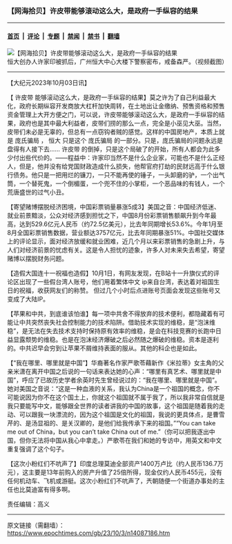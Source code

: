 ### 【网海拾贝】许皮带能够滚动这么大，是政府一手纵容的结果

---

#### [首页](../../../..?n14087186) &nbsp;|&nbsp; [评论](../../../../../epoch-comment?n14087186) &nbsp;|&nbsp; [专题](../../../../../epoch-special?n14087186) &nbsp;|&nbsp; [禁闻](../../../../../epoch-news?n14087186) &nbsp;|&nbsp; [禁书](../../../../../books?n14087186) &nbsp;|&nbsp; [翻墙](https://github.com/gfw-breaker/nogfw/blob/master/README.md?n14087186)


<div><img alt="【网海拾贝】许皮带能够滚动这么大，是政府一手纵容的结果" class="attachment-djy_600_400 size-djy_600_400 wp-post-image" src="https://i.epochtimes.com/assets/uploads/2023/10/id14086510-2-1-800x450-600x400.jpg"/>
<div class="caption">
 恒大创办人许家印被抓后，广州恒大中心大楼下警察密布，戒备森严。（视频截图）
</div></div><hr/><div class="post_content" id="artbody" itemprop="articleBody">
 <!-- article content begin -->
 <p>
  【大纪元2023年10月03日讯】
 </p>
 <p>
  【
  <ok href="https://www.epochtimes.com/gb/tag/%E8%AE%B8%E7%9A%AE%E5%B8%A6.html">
   许皮带
  </ok>
  能够滚动这么大，是政府一手纵容的结果】莫之许为了自己利益最大化，政府长期纵容开发商放大杠杆加快周转，在土地出让金缴纳、预售资格和预售资金管理上大开方便之门，可以说，许皮带能够滚动这么大，是政府一手纵容的结果，政府也是其中最大利益者，皮带们捞的那么一点，完全是小巫见大巫。当然，皮带们未必是无辜的，但总有一点窃钩者贼的感觉。这样的中国房地产，本质上就是
  <ok href="https://www.epochtimes.com/gb/tag/%E5%BA%9E%E6%B0%8F%E9%AA%97%E5%B1%80.html">
   庞氏骗局
  </ok>
  ，
  <ok href="https://www.epochtimes.com/gb/tag/%E6%81%92%E5%A4%A7.html">
   恒大
  </ok>
  只是这个
  <ok href="https://www.epochtimes.com/gb/tag/%E5%BA%9E%E6%B0%8F%E9%AA%97%E5%B1%80.html">
   庞氏骗局
  </ok>
  的一部分。只是，庞氏骗局的问题永远是盘得有人接下去……
  <ok href="https://www.epochtimes.com/gb/tag/%E8%AE%B8%E7%9A%AE%E5%B8%A6.html">
   许皮带
  </ok>
  的倒掉，只是这个局破了的开始，所有人都会为此多少付出些代价的。——程益中：许家印当然不是什么企业家，可能也不是什么正经人，但是，他并没有给党国财政造成什么损失，他帮官府打劫的民财远高于什么银行债务。他只是一把用烂的镰刀，一只不能再使的锤子，一头卸磨的驴，一个出气筒，一个替死鬼，一个倒楣蛋，一个兜不住的小掌柜，一个恶品味的有钱人，一个荒唐盛世的过气小丑。
 </p>
 <p>
  【寄望赌博摆脱经济困境，中国彩票销量暴涨5成3】美国之音：中国经济低迷、就业前景黯淡，公众对经济感到担忧之下，中国8月份彩票销售额飙升到今年最高，达到529.6亿元人民币（约72.5亿美元），比去年同期增长53.6%。今年1月至8月全国彩票销售数据，营业额达3757亿元，比去年同期暴涨51%。中国社交媒体上的评论显示，面对经济放缓和就业困难，近几个月以来彩票销售的急剧上升，与人们对经济前景的忧虑有关。这是令人担忧的迹象，许多人对未来失去希望，寄望赌博以摆脱财务问题。
 </p>
 <p>
  【造假大国连十一祝福也造假】10月1日，有网友发现，在B站十一升旗仪式的评论区出现了一些假台湾人账号，他们用着繁体中文 ip来自台湾，表达着对祖国生日的祝福，收获网友们的称赞。 但过几个小时后点进账号页面会发现这些账号又变成了大陆IP。
 </p>
 <p>
  【苹果和中共，到底谁该怕谁】每一项中共舍不得放弃的技术便利，都隐藏着有可能让中共突然丧失社会控制能力的技术陷阱。借助技术实现的维稳，是“泡沫维稳”，是无法在失去技术支持时保持原有效率的维稳，是会在科技竞赛的长跑中日益显露颓势的维稳。也是在泡沫经济爆破之后必然随之爆破的维稳。资本是逐利的。中共迟早会穷到让苹果不屑维持表面的服从。其他的科企也是如此。
 </p>
 <p>
  【“我在哪里、哪里就是中国”】华裔著名作家严歌苓藉新作《米拉蒂》女主角的父亲米潇在离开中国之后说的一句话来表达她的心声：“哪里有真艺术、哪里就是中国”，呼应了已故历史学者余英时先生曾经说过的：“我在哪里、哪里就是中国”。她对美国之音说：“这是一种血液的关系，我认为China是一个祖国的概念，你不可能说因为你不在这个国土上，你就这个祖国就不属于我了，所以我非常自信就是我只要能写中文，能够跟全世界的读者讲我的中国的故事，这个祖国是随着我的走动、可以跟我一块漂流的，因为这个祖国是文化的祖国，我说的更具体点，是曹雪芹的、是汤显祖的、是关汉卿的，是他们给我传承下来的祖国。”“You can take me out of China，but you can’t take China out of me.”（你可以把我逐出中国，但你无法将中国从我心中拿走。）严歌苓在我们和她的专访中，用英文和中文重复强调了这个句子。
 </p>
 <p>
  【这次小粉红们不吭声了】印度总理莫迪全部资产1400万卢比（约人民币136.7万元），这主要是13年前购入的房产升值了25倍所得，现金仅约人民币455元，没有任何机动车、飞机或游艇。这次小粉红们不吭声了，兲朝随便一个街道办事处的主任也比莫迪富有得多啊。
 </p>
 <p>
  责任编辑：高义
 </p>
 <!-- article content end -->
 <div id="below_article_ad">
 </div>
</div>


---

原文链接（需翻墙）：https://www.epochtimes.com/gb/23/10/3/n14087186.htm